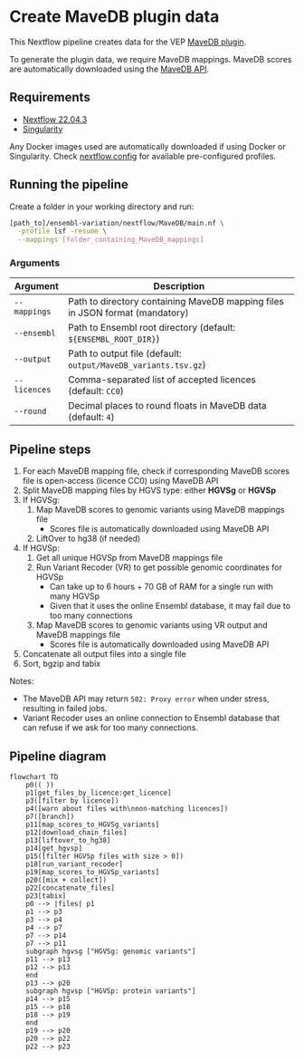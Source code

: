 # Create MaveDB plugin data

This Nextflow pipeline creates data for the VEP [MaveDB plugin](https://github.com/Ensembl/VEP_plugins/blob/main/MaveDB.pm).

To generate the plugin data, we require MaveDB mappings. MaveDB scores are automatically downloaded using the [MaveDB API](https://api.mavedb.org/docs).

## Requirements

* [Nextflow 22.04.3](https://nextflow.io/)
* [Singularity](https://docs.sylabs.io/guides/3.5/user-guide/introduction.html)

Any Docker images used are automatically downloaded if using Docker or Singularity. Check [nextflow.config](nextflow.config) for available pre-configured profiles.

## Running the pipeline

Create a folder in your working directory and run:

```bash
[path_to]/ensembl-variation/nextflow/MaveDB/main.nf \
  -profile lsf -resume \
  --mappings [folder_containing_MaveDB_mappings]
```

### Arguments

| Argument     | Description |
| ------------ | ----------- |
| `--mappings` | Path to directory containing MaveDB mapping files in JSON format (mandatory) |
| `--ensembl`  | Path to Ensembl root directory (default: `${ENSEMBL_ROOT_DIR}`) |
| `--output`   | Path to output file (default: `output/MaveDB_variants.tsv.gz`) |
| `--licences` | Comma-separated list of accepted licences (default: `CC0`) |
| `--round`    | Decimal places to round floats in MaveDB data (default: `4`)

## Pipeline steps

1. For each MaveDB mapping file, check if corresponding MaveDB scores file is open-access (licence CC0) using MaveDB API
2. Split MaveDB mapping files by HGVS type: either **HGVSg** or **HGVSp**
3. If HGVSg:
	1. Map MaveDB scores to genomic variants using MaveDB mappings file
        - Scores file is automatically downloaded using MaveDB API
	3. LiftOver to hg38 (if needed)
4. If HGVSp:
	1. Get all unique HGVSp from MaveDB mappings file
	2. Run Variant Recoder (VR) to get possible genomic coordinates for HGVSp
	    - Can take up to 6 hours + 70 GB of RAM for a single run with many HGVSp
	    - Given that it uses the online Ensembl database, it may fail due to too many connections
	4. Map MaveDB scores to genomic variants using VR output and MaveDB mappings file
	    - Scores file is automatically downloaded using MaveDB API
5. Concatenate all output files into a single file
6. Sort, bgzip and tabix

Notes:
- The MaveDB API may return `502: Proxy error` when under stress, resulting in failed jobs.
- Variant Recoder uses an online connection to Ensembl database that can refuse if we ask for too many connections.

## Pipeline diagram

```mermaid
flowchart TD
    p0(( ))
    p1[get_files_by_licence:get_licence]
    p3([filter by licence])
    p4([warn about files with\nnon-matching licences])
    p7([branch])
    p11[map_scores_to_HGVSg_variants]
    p12[download_chain_files]
    p13[liftover_to_hg38]
    p14[get_hgvsp]
    p15([filter HGVSp files with size > 0])
    p18[run_variant_recoder]
    p19[map_scores_to_HGVSp_variants]
    p20([mix + collect])
    p22[concatenate_files]
    p23[tabix]
    p0 --> |files| p1
    p1 --> p3
    p3 --> p4
    p4 --> p7
    p7 --> p14
    p7 --> p11
    subgraph hgvsg ["HGVSg: genomic variants"]
    p11 --> p13
    p12 --> p13
    end
    p13 --> p20
    subgraph hgvsp ["HGVSp: protein variants"]
    p14 --> p15
    p15 --> p18
    p18 --> p19
    end
    p19 --> p20
    p20 --> p22
    p22 --> p23
```

